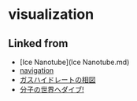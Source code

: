# visualization

## Linked from

* [Ice Nanotube](Ice Nanotube.md)
* [navigation](navigation.md)
* [ガスハイドレートの相図](ガスハイドレートの相図.md)
* [分子の世界へダイブ!](分子の世界へダイブ!.md)
